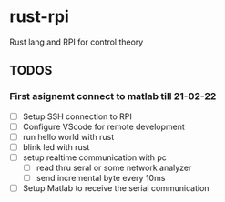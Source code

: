 # rust-rpi

Rust lang and RPI for control theory

## TODOS

### First asignemt connect to matlab till 21-02-22

- [ ] Setup SSH connection to RPI
- [ ] Configure VScode for remote development
- [ ] run hello world with rust
- [ ] blink led with rust
- [ ] setup realtime communication with pc
  - [ ] read thru seral or some network analyzer
  - [ ] send incremental byte every 10ms
- [ ] Setup Matlab to receive the serial communication

